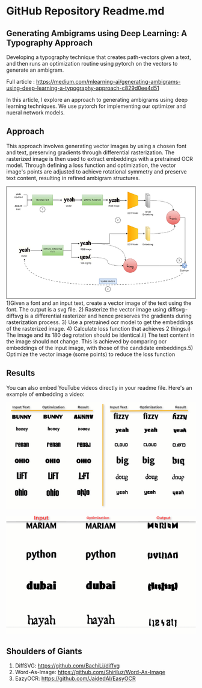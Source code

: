 # GitHub Repository Readme.md


## Generating Ambigrams using Deep Learning: A Typography Approach
Developing a typography technique that creates path-vectors given a text, and then runs an optimization routine using pytorch on the vectors to generate an ambigram.

Full article : https://medium.com/mlearning-ai/generating-ambigrams-using-deep-learning-a-typography-approach-c829d0ee4d51

In this article, I explore an approach to generating ambigrams using deep learning techniques. We use pytorch for implementing our optimizer and nueral network models.

## Approach
This approach involves generating vector images by using a chosen font and text, preserving gradients through differential rasterization. The rasterized image is then used to extract embeddings with a pretrained OCR model. Through defining a loss function and optimization, the vector image's points are adjusted to achieve rotational symmetry and preserve text content, resulting in refined ambigram structures.

![Image 1](https://github.com/kvsnoufal/ambigramPytorch/blob/main/docs/img1.png)
1)Given a font and an input text, create a vector image of the text using the font. The output is a svg file. 2) Rasterize the vector image using diffsvg - diffsvg is a differential rasterizer and hence preserves the gradients during rasterization process. 3) Use a pretrained ocr model to get the embeddings of the rasterized image. 4) Calculate loss function that achieves 2 things.i) The image and its 180 deg rotation should be identical.ii) The text content in the image should not change. This is achieved by comparing ocr embeddings of the input image, with those of the candidate embeddings.5) Optimize the vector image (some points) to reduce the loss function


## Results
You can also embed YouTube videos directly in your readme file. Here's an example of embedding a video:

![Image 1](https://github.com/kvsnoufal/ambigramPytorch/blob/main/docs/gif1.gif)

![Image 1](https://github.com/kvsnoufal/ambigramPytorch/blob/main/docs/gif2.gif)


## Shoulders of Giants
1. DiffSVG: https://github.com/BachiLi/diffvg
2. Word-As-Image: https://github.com/Shiriluz/Word-As-Image
3. EazyOCR: https://github.com/JaidedAI/EasyOCR
